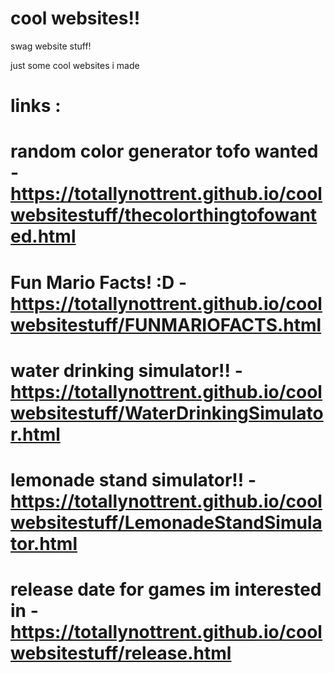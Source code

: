 # cool websites!!
swag website stuff!

just some cool websites i made

# links :
# random color generator tofo wanted - https://totallynottrent.github.io/coolwebsitestuff/thecolorthingtofowanted.html
# Fun Mario Facts! :D - https://totallynottrent.github.io/coolwebsitestuff/FUNMARIOFACTS.html
# water drinking simulator!! - https://totallynottrent.github.io/coolwebsitestuff/WaterDrinkingSimulator.html
# lemonade stand simulator!! - https://totallynottrent.github.io/coolwebsitestuff/LemonadeStandSimulator.html
# release date for games im interested in - https://totallynottrent.github.io/coolwebsitestuff/release.html
